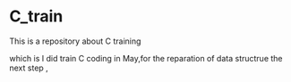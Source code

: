 # C_train
This is a repository about C training

which is I did train C coding in May,for the reparation of data structrue the next step , 


